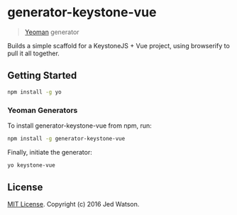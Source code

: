 # generator-keystone-vue

> [Yeoman](http://yeoman.io) generator

Builds a simple scaffold for a KeystoneJS + Vue project, using browserify to pull it all together.


## Getting Started

```bash
npm install -g yo
```

### Yeoman Generators


To install generator-keystone-vue from npm, run:

```bash
npm install -g generator-keystone-vue
```

Finally, initiate the generator:

```bash
yo keystone-vue
```

## License

[MIT License](http://en.wikipedia.org/wiki/MIT_License). Copyright (c) 2016 Jed Watson.
